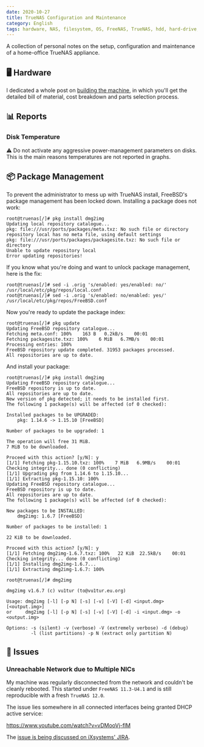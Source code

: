 ```yaml
---
date: 2020-10-27
title: TrueNAS Configuration and Maintenance
category: English
tags: hardware, NAS, filesystem, OS, FreeNAS, TrueNAS, hdd, hard-drive, ssd, raid, storage, network, ZFS, disk, package manager
---
```


A collection of personal notes on the setup, configuration and maintenance of a home-office TrueNAS appliance.

## 🖥 Hardware

I dedicated a whole post on [building the machine](https://kevin.deldycke.com/2020/05/nas-hardware/), in which you'll get the detailed bill of material, cost breakdown and parts selection process.

## 📊 Reports

### Disk Temperature

⚠️ Do not activate any aggressive power-management parameters on disks. This is the main reasons temperatures are not reported in graphs.

## 📦 Package Management

To prevent the administrator to mess up with TrueNAS install, FreeBSD's package management has been locked down. Installing a package does not work:

```shell-session
root@truenas[/]# pkg install dmg2img
Updating local repository catalogue...
pkg: file:///usr/ports/packages/meta.txz: No such file or directory
repository local has no meta file, using default settings
pkg: file:///usr/ports/packages/packagesite.txz: No such file or directory
Unable to update repository local
Error updating repositories!
```

If you know what you're doing and want to unlock package management, here is the fix:

```shell-session
root@truenas[/]# sed -i .orig 's/enabled: yes/enabled: no/' /usr/local/etc/pkg/repos/local.conf
root@truenas[/]# sed -i .orig 's/enabled: no/enabled: yes/' /usr/local/etc/pkg/repos/FreeBSD.conf
```

Now you're ready to update the package index:

```shell-session
root@truenas[/]# pkg update
Updating FreeBSD repository catalogue...
Fetching meta.conf: 100%    163 B   0.2kB/s    00:01
Fetching packagesite.txz: 100%    6 MiB   6.7MB/s    00:01
Processing entries: 100%
FreeBSD repository update completed. 31953 packages processed.
All repositories are up to date.
```

And install your package:

```shell-session
root@truenas[/]# pkg install dmg2img
Updating FreeBSD repository catalogue...
FreeBSD repository is up to date.
All repositories are up to date.
New version of pkg detected; it needs to be installed first.
The following 1 package(s) will be affected (of 0 checked):

Installed packages to be UPGRADED:
	pkg: 1.14.6 -> 1.15.10 [FreeBSD]

Number of packages to be upgraded: 1

The operation will free 31 MiB.
7 MiB to be downloaded.

Proceed with this action? [y/N]: y
[1/1] Fetching pkg-1.15.10.txz: 100%    7 MiB   6.9MB/s    00:01
Checking integrity... done (0 conflicting)
[1/1] Upgrading pkg from 1.14.6 to 1.15.10...
[1/1] Extracting pkg-1.15.10: 100%
Updating FreeBSD repository catalogue...
FreeBSD repository is up to date.
All repositories are up to date.
The following 1 package(s) will be affected (of 0 checked):

New packages to be INSTALLED:
	dmg2img: 1.6.7 [FreeBSD]

Number of packages to be installed: 1

22 KiB to be downloaded.

Proceed with this action? [y/N]: y
[1/1] Fetching dmg2img-1.6.7.txz: 100%   22 KiB  22.5kB/s    00:01
Checking integrity... done (0 conflicting)
[1/1] Installing dmg2img-1.6.7...
[1/1] Extracting dmg2img-1.6.7: 100%

root@truenas[/]# dmg2img

dmg2img v1.6.7 (c) vu1tur (to@vu1tur.eu.org)

Usage: dmg2img [-l] [-p N] [-s] [-v] [-V] [-d] <input.dmg> [<output.img>]
or     dmg2img [-l] [-p N] [-s] [-v] [-V] [-d] -i <input.dmg> -o <output.img>

Options: -s (silent) -v (verbose) -V (extremely verbose) -d (debug)
         -l (list partitions) -p N (extract only partition N)
```

## 🐛 Issues

### Unreachable Network due to Multiple NICs

My machine was regularly disconnected from the network and couldn't be cleanly rebooted. This started under `FreeNAS 11.3-U4.1` and is still reproducible with a fresh `TrueNAS 12.0`.

The issue lies somewhere in all connected interfaces being granted DHCP active service:

https://www.youtube.com/watch?v=vDMooVj-flM

The [issue is being discussed on iXsystems' JIRA](https://jira.ixsystems.com/browse/NAS-108043).